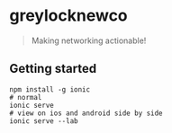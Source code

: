 # greylocknewco

> Making networking actionable! 

## Getting started

```
npm install -g ionic
# normal
ionic serve
# view on ios and android side by side
ionic serve --lab
```
